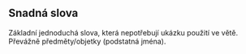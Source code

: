 
## Snadná slova 

Základní jednoduchá slova, která nepotřebují ukázku použití ve větě. Převážně předměty/objetky (podstatná jména).